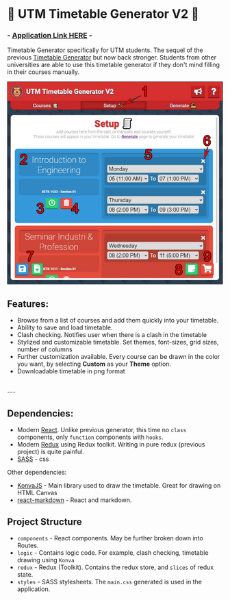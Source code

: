 # 📅 UTM Timetable Generator V2 📅

### - [__Application Link HERE__](https://admijw.github.io/UTM-Timetable-Generator-V2/) -

Timetable Generator specifically for UTM students. The sequel of the previous [Timetable Generator](https://github.com/AdmiJW/UTM_Timetable_Generator) but now back stronger. Students from other universities are able to use this timetable generator if they don't mind filling in their courses manually.

![Screenshot of the application](/public/img/tutorial4_guide.png)

## Features:

* Browse from a list of courses and add them quickly into your timetable.
* Ability to save and load timetable. 
* Clash checking. Notifies user when there is a clash in the timetable
* Stylized and customizable timetable. Set themes, font-sizes, grid sizes, number of columns
* Further customization available. Every course can be drawn in the color you want, by selecting __Custom__ as your __Theme__ option.
* Downloadable timetable in png format

<br>
---
<br>

## Dependencies:

* Modern [React](https://reactjs.org/). Unlike previous generator, this time no `class` components, only `function` components with `hooks`.
* Modern [Redux](https://redux-toolkit.js.org/) using Redux toolkit. Writing in pure redux (previous project) is quite painful.
* [SASS](https://sass-lang.com/) - css

Other dependencies:

* [KonvaJS](https://konvajs.org/) - Main library used to draw the timetable. Great for drawing on HTML Canvas
* [react-markdown](https://github.com/remarkjs/react-markdown) - React and markdown.

## Project Structure

* `components` - React components. May be further broken down into Routes.
* `logic` - Contains logic code. For example, clash checking, timetable drawing using `Konva`
* `redux` - Redux (Toolkit). Contains the redux store, and `slices` of redux state.
* `styles` - SASS stylesheets. The `main.css` generated is used in the application.

<br>